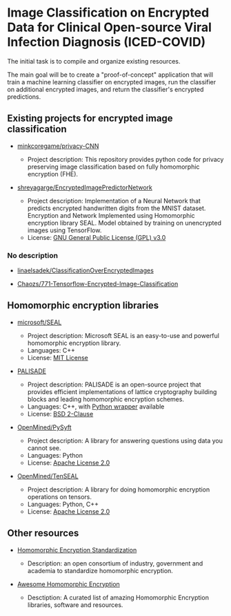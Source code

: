# Image Classification on Encrypted Data for Clinical Open-source Viral Infection Diagnosis (ICED-COVID) 

The initial task is to compile and organize existing resources.

The main goal will be to create a "proof-of-concept" application that will train a machine learning classifier on encrypted images, run the classifier on additional encrypted images, and return the classifier's encrypted predictions.

## Existing projects for encrypted image classification

- [minkcoregame/privacy-CNN](https://github.com/minkcoregame/privacy-CNN)
  - Project description: This repository provides python code for privacy preserving image classification based on fully homomorphic encryption (FHE).

- [shreyagarge/EncryptedImagePredictorNetwork](https://github.com/shreyagarge/EncryptedImagePredictorNetwork)
  - Project description: Implementation of a Neural Network that predicts encrypted handwritten digits from the MNIST dataset. Encryption and Network Implemented using Homomorphic encryption library SEAL. Model obtained by training on unencrypted images using TensorFlow.
  - License: [GNU General Public License (GPL) v3.0](https://github.com/ibarrond/Pyfhel/blob/master/LICENSE.txt)

### No description

- [linaelsadek/ClassificationOverEncryptedImages](https://github.com/linaelsadek/ClassificationOverEncryptedImages)

- [Chaozs/771-Tensorflow-Encrypted-Image-Classification](https://github.com/Chaozs/771-Tensorflow-Encrypted-Image-Classification)



## Homomorphic encryption libraries

- [microsoft/SEAL](https://github.com/microsoft/SEAL)
  - Project description: Microsoft SEAL is an easy-to-use and powerful homomorphic encryption library.
  - Languages: C++
  - License: [MIT License](https://github.com/microsoft/SEAL/blob/main/LICENSE)

- [PALISADE](https://palisade-crypto.org/)
  - Project description: PALISADE is an open-source project that provides efficient implementations of lattice cryptography building blocks and leading homomorphic encryption schemes.
  - Languages: C++, with [Python wrapper](https://gitlab.com/palisade/palisade-python-demo) available
  - License: [BSD 2-Clause](https://gitlab.com/palisade/palisade-release/-/blob/master/LICENSE)

- [OpenMined/PySyft](https://github.com/OpenMined/PySyft)
  - Project description: A library for answering questions using data you cannot see.
  - Languages: Python
  - License: [Apache License 2.0](https://github.com/OpenMined/PySyft/blob/dev/LICENSE)

- [OpenMined/TenSEAL](https://github.com/OpenMined/TenSEAL)
  - Project description: A library for doing homomorphic encryption operations on tensors.
  - Languages: Python, C++
  - License: [Apache License 2.0](https://github.com/OpenMined/TenSEAL/blob/master/LICENSE)

## Other resources

- [Homomorphic Encryption Standardization](https://homomorphicencryption.org/)
  - Description: an open consortium of industry, government and academia to standardize homomorphic encryption.

- [Awesome Homomorphic Encryption](https://github.com/jonaschn/awesome-he)
  - Desctiption: A curated list of amazing Homomorphic Encryption libraries, software and resources.
